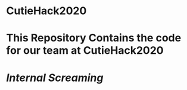 # CutieHack2020
# This Repository Contains the code for our team at CutieHack2020
# *Internal Screaming*